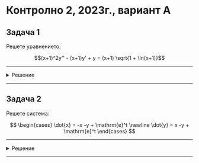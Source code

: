 # Контролно 2, 2023г., вариант A

## Задача 1

Решете уравнението:

$$(x+1)^2y'' - (x+1)y' + y = (x+1) \sqrt{1 + \ln(x+1)}$$

---

<details>
    <summary>Решение</summary>

Още няма решение :(
</details>

---

## Задача 2

Решете система:

$$
\begin{cases}
\dot{x} = -x -y + \mathrm{e}^t \newline
\dot{y} = x -y + \mathrm{e}^t
\end{cases}
$$

---

<details>
    <summary>Решение</summary>

Още няма решение :(
</details>

---
